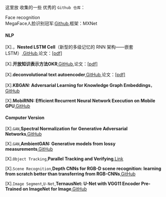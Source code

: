 这里放 收集的一些 优秀的 `Github 仓库`：


Face recognition  
MegaFace人脸识别冠军:[Github](https://github.com/deepinsight/insightface),框架：MXNet


#### NLP
[X].，**Nested LSTM Cell**（新型的多级记忆的 RNN 架构——嵌套 LSTM）,[GitHub](https://github.com/hannw/nlstm),论文：[[pdf]](https://arxiv.org/abs/1801.10308)

[X].**开放知识表示方法OKR**,[GitHub](https://github.com/vered1986/OKR),论文：[[pdf]](https://vered1986.github.io/papers/okr.pdf)

[X].**deconvolutional text autoencoder**,[GitHub](https://github.com/dreasysnail/textCNN_public),论文：[[pdf]](https://arxiv.org/pdf/1708.04729.pdf)

[X].**KBGAN: Adversarial Learning for Knowledge Graph Embeddings**，[GitHub](https://github.com/cai-lw/KBGAN)

[X].**MobiRNN: Efficient Recurrent Neural Network Execution on Mobile GPU**,[GitHub](https://github.com/csarron/MobiRnn)


#### Computer Version
[X].`GAN`,**Spectral Normalization for Generative Adversarial Networks**,[GitHub](https://github.com/pfnet-research/sngan_projection)   

[X].`GAN`,**AmbientGAN: Generative models from lossy measurements**,[GitHub](https://github.com/shinseung428/ambientGAN_TF)

[X].`Object Tracking`,**Parallel Tracking and Verifying**,[Link](http://www.dabi.temple.edu/~hbling/code/PTAV/ptav.htm)

[X].`Scene Recognition`,**Depth CNNs for RGB-D scene recognition: learning from scratch better than transferring from RGB-CNNs**,[GitHub](https://github.com/songxinhang/D-CNN)

[X].`Image Segment`,`U-Net`,**TernausNet: U-Net with VGG11 Encoder Pre-Trained on ImageNet for Image**,[GitHub](https://github.com/ternaus/TernausNet)


